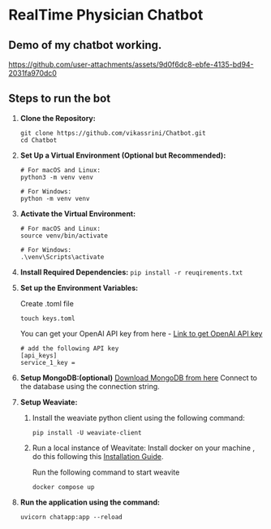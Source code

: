 # RealTime Physician Chatbot
## Demo of my chatbot working.


https://github.com/user-attachments/assets/9d0f6dc8-ebfe-4135-bd94-2031fa970dc0



## Steps to run the bot
1. **Clone the Repository:**
    ```
    git clone https://github.com/vikassrini/Chatbot.git
    cd Chatbot 
    ```

2. **Set Up a Virtual Environment (Optional but Recommended):**
    ```
    # For macOS and Linux:
    python3 -m venv venv

    # For Windows:
    python -m venv venv
    ```

3. **Activate the Virtual Environment:**
    ```
    # For macOS and Linux:
    source venv/bin/activate

    # For Windows:
    .\venv\Scripts\activate
    ```

4. **Install Required Dependencies:**
```pip install -r reuqirements.txt```


5. **Set up the Environment Variables:**

    Create .toml file
    ```
    touch keys.toml
    ```
    You can get your OpenAI API key from here - [Link to get OpenAI API key](https://openai.com/blog/openai-api)
    ```
    # add the following API key
    [api_keys]
    service_1_key = 
    ```

6. **Setup MongoDB:(optional)**
    [Download MongoDB from here](https://www.mongodb.com/try/download/community-kubernetes-operator)
    Connect to the database using the connection string.
7. **Setup Weaviate:**
    1. Install the weaviate python client using the following command:
        ```        
        pip install -U weaviate-client
        ```       
    2. Run a local instance of Weavitate:
        Install docker on your machine , do this following this [Installation Guide](https://docs.docker.com/get-started/get-docker/).
        
       Run the following command to start weavite 
         ```   
         docker compose up
         ``` 
8. **Run the application using the command:**
    ```
    uvicorn chatapp:app --reload
    ```
